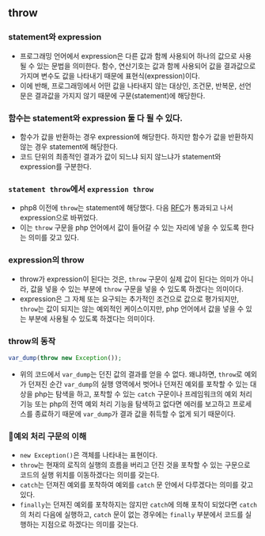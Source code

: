 ## throw

### statement와 expression
- 프로그래밍 언어에서 expression은 다른 값과 함께 사용되어 하나의 값으로 사용될 수 있는 문법을 의미한다. 함수, 연산기호는 값과 함께 사용되어 값을 결과값으로 가지며 변수도 값을 나타내기 때문에 표현식(expression)이다.
- 이에 반해, 프로그래밍에서 어떤 값을 나타내지 않는 대상인, 조건문, 반복문, 선언문은 결과값을 가지지 않기 때문에 구문(statement)에 해당한다.

### 함수는 statement와 expression 둘 다 될 수 있다.
- 함수가 값을 반환하는 경우 expression에 해당한다. 하지만 함수가 값을 반환하지 않는 경우 statement에 해당한다.
- 코드 단위의 최종적인 결과가 값이 되느냐 되지 않느냐가 statement와 expression를 구분한다.

### `statement throw`에서 `expression throw`
- php8 이전에 `throw`는 statement에 해당했다. 다음 [RFC](https://wiki.php.net/rfc/throw_expression)가 통과되고 나서 expression으로 바뀌었다.
- 이는 `throw` 구문을 php 언어에서 값이 들어갈 수 있는 자리에 넣을 수 있도록 한다는 의미를 갖고 있다.

### expression의 throw
- throw가 expression이 된다는 것은, `throw` 구문이 실제 값이 된다는 의미가 아니라, 값을 넣을 수 있는 부분에 `throw` 구문을 넣을 수 있도록 하겠다는 의미이다.
- expression은 그 자체 또는 요구되는 추가적인 조건으로 값으로 평가되지만, `throw`는 값이 되지는 않는 예외적인 케이스이지만, php 언어에서 값을 넣을 수 있는 부분에 사용될 수 있도록 하겠다는 의미이다.

### throw의 동작
```php
var_dump(throw new Exception());
```
- 위의 코드에서 `var_dump`는 던진 값의 결과를 얻을 수 없다. 왜냐하면, `throw`로 예외가 던져진 순간 `var_dump`의 실행 영역에서 벗어나 던져진 예외를 포착할 수 있는 대상을 php는 탐색을 하고, 포착할 수 있는 `catch` 구문이나 프레임워크의 예외 처리 기능 또는 php의 전역 예외 처리 기능을 탐색하고 없다면 에러를 보고하고 프로세스를 종료하기 때문에 `var_dump`가 결과 값을 취득할 수 없게 되기 때문이다.

### 예외 처리 구문의 이해
- `new Exception()`은 객체를 나타내는 표현이다.
- `throw`는 현재의 로직의 실행의 흐름을 버리고 던진 것을 포착할 수 있는 구문으로 코드의 실행 위치를 이동하겠다는 의미를 갖는다.
- `catch`는 던져진 예외를 포착하여 예외를 `catch` 문 안에서 다루겠다는 의미를 갖고 있다.
- `finally`는 던져진 예외를 포착하지는 않지만 `catch`에 의해 포착이 되었다면 `catch`의 처리 다음에 실행하고, `catch` 문이 없는 경우에는 `finally` 부분에서 코드를 실행하는 지점으로 하겠다는 의미를 갖는다.
